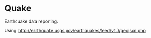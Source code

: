 # Quake
Earthquake data reporting.

Using:
http://earthquake.usgs.gov/earthquakes/feed/v1.0/geojson.php